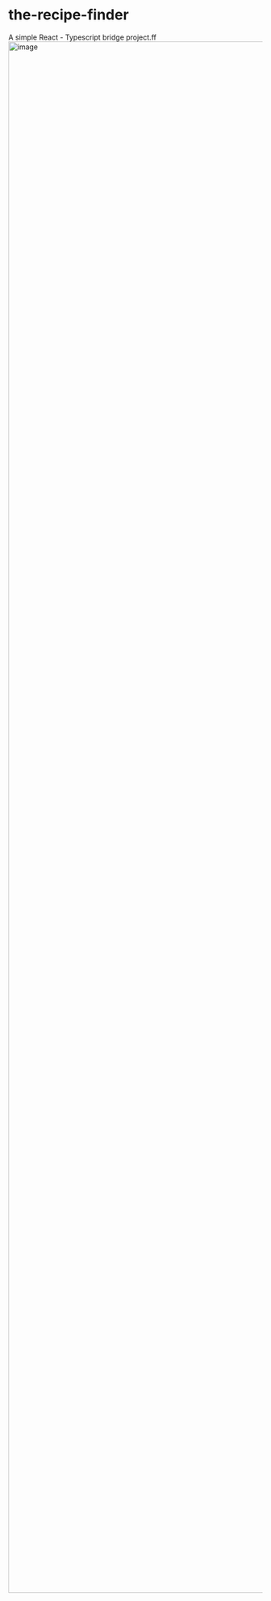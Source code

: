 # the-recipe-finder

A simple React - Typescript bridge project.ff
<img width="2330" height="3073" alt="image" src="https://github.com/user-attachments/assets/0eb0d68a-3bbb-42e3-a0fc-22f155cbc864" />
